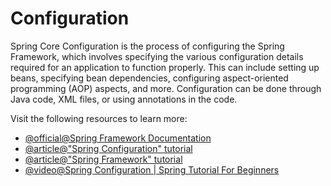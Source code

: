 # Configuration

Spring Core Configuration is the process of configuring the Spring Framework, which involves specifying the various configuration details required for an application to function properly. This can include setting up beans, specifying bean dependencies, configuring aspect-oriented programming (AOP) aspects, and more. Configuration can be done through Java code, XML files, or using annotations in the code.

Visit the following resources to learn more:

- [@official@Spring Framework Documentation](https://docs.spring.io/spring/docs/current/spring-framework-reference/)
- [@article@"Spring Configuration" tutorial](https://www.baeldung.com/project-configuration-with-spring)
- [@article@"Spring Framework" tutorial](https://www.tutorialspoint.com/spring/index.htm)
- [@video@Spring Configuration | Spring Tutorial For Beginners](https://www.youtube.com/watch?v=fLs_yULL10g)